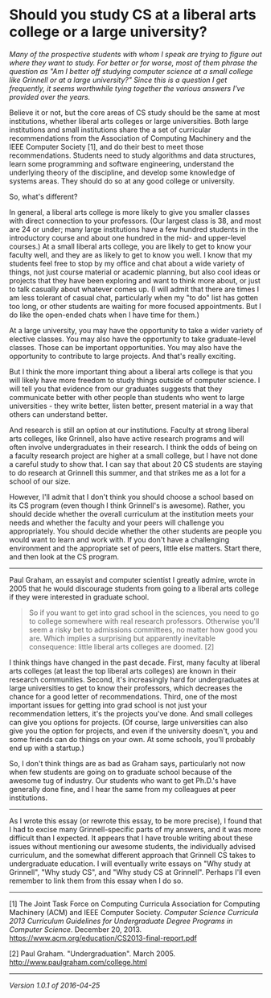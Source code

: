 Should you study CS at a liberal arts college or a large university?
====================================================================

*Many of the prospective students with whom I speak are trying to
figure out where they want to study.  For better or for worse, most
of them phrase the question as "Am I better off studying computer
science at a small college like Grinnell or at a large university?"
Since this is a question I get frequently, it seems worthwhile tying
together the various answers I've provided over the years.*

Believe it or not, but the core areas of CS study should be the same at
most institutions, whether liberal arts colleges or large universities.
Both large institutions and small institutions share the a set of
curricular recommendations from the Association of Computing Machinery
and the IEEE Computer Society [1], and do their best to meet those
recommendations.  Students need to study algorithms and data structures,
learn some programming and software engineering, understand the underlying
theory of the discipline, and develop some knowledge of systems areas.  They
should do so at any good college or university.

So, what's different?

In general, a liberal arts college is more likely to give you smaller
classes with direct connection to your professors.  (Our largest class is
38, and most are 24 or under; many large institutions have a few hundred
students in the introductory course and about one hundred in the mid-
and upper-level courses.)
At a small liberal arts college, you are likely to get to know
your faculty well, and they are as likely to get to know you well.  I
know that my students feel free to stop by my office and chat about a
wide variety of things, not just course material or academic planning,
but also cool ideas or projects that they have been exploring and want 
to think more about, or just to talk casually about whatever comes up.
(I will admit that there are times I am less tolerant of casual chat,
particularly when my "to do" list has gotten too long, or other students
are waiting for more focused appointments.  But I do like the open-ended
chats when I have time for them.)

At a large university, you may have the opportunity to take a wider
variety of elective classes.  You may also have the opportunity to
take graduate-level classes.  Those can be important opportunities.
You may also have the opportunity to contribute to large projects.
And that's really exciting.

But I think the more important thing about a liberal arts college
is that you will likely have more freedom to study things outside of
computer science.  I will tell you that evidence from our graduates
suggests that they communicate better with other people than students
who went to large universities - they write better, listen better,
present material in a way that others can understand better.

And research is still an option at our institutions.  Faculty at strong
liberal arts colleges, like Grinnell, also have active research programs
and will often involve undergraduates in their research.  I think the
odds of being on a faculty research project are higher at a small college,
but I have not done a careful study to show that.  I can say that about
20 CS students are staying to do research at Grinnell this summer, and
that strikes me as a lot for a school of our size.

However, I'll admit that I don't think you should choose a school based
on its CS program (even though I think Grinnell's is awesome).  Rather,
you should decide whether the overall curriculum at the institution meets
your needs and whether the faculty and your peers will challenge you
appropriately.  You should decide whether the other students are people
you would want to learn and work with.  If you don't have a challenging
environment and the appropriate set of peers, little else matters.
Start there, and then look at the CS program.

---

Paul Graham, an essayist and computer scientist I greatly admire, wrote 
in 2005 that he would discourage students from going to a liberal arts
college if they were interested in graduate school.

> So if you want to get into grad school in the sciences, you need to go to college somewhere with real research professors. Otherwise you'll seem a risky bet to admissions committees, no matter how good you are.  Which implies a surprising but apparently inevitable consequence: little liberal arts colleges are doomed. [2]

I think things have changed in the past decade.  First, many faculty at
liberal arts colleges (at least the top liberal arts colleges) are known
in their research communities.  Second, it's increasingly hard for 
undergraduates at large universities to get to know their professors,
which decreases the chance for a good letter of recommendations.  Third,
one of the most important issues for getting into grad school is not 
just your recommendation letters, it's the projects you've done.  And
small colleges can give you options for projects.  (Of course, large
universities can also give you the option for projects, and even if the
university doesn't, you and some friends can do things on your own.  At
some schools, you'll probably end up with a startup.)

So, I don't think things are as bad as Graham says, particularly not now
when few students are going on to graduate school because of the awesome
tug of industry.  Our students who want to get Ph.D.'s have generally done
fine, and I hear the same from my colleagues at peer institutions.

---

As I wrote this essay (or rewrote this essay, to be more precise), I
found that I had to excise many Grinnell-specific parts of my answers,
and it was more difficult than I expected.  It appears that I have trouble
writing about these issues without mentioning our awesome students, the
individually advised curriculum, and the somewhat different approach that
Grinnell CS takes to undergraduate education.  I will eventually write
essays on "Why study at Grinnell", "Why study CS", and "Why study CS
at Grinnell".  Perhaps I'll even remember to link them from this essay
when I do so.

---

[1] The Joint Task Force on Computing Curricula Association for Computing
Machinery (ACM) and IEEE Computer Society.  _Computer Science Curricula
2013 Curriculum Guidelines for Undergraduate Degree Programs in Computer
Science_.  December 20, 2013.
<https://www.acm.org/education/CS2013-final-report.pdf>

[2] Paul Graham.  "Undergraduation".  March 2005.
<http://www.paulgraham.com/college.html>

---

*Version 1.0.1 of 2016-04-25*
